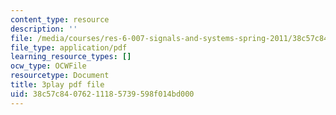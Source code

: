 ```yaml
---
content_type: resource
description: ''
file: /media/courses/res-6-007-signals-and-systems-spring-2011/38c57c84076211185739598f014bd000_pSN7t79RxC4.pdf
file_type: application/pdf
learning_resource_types: []
ocw_type: OCWFile
resourcetype: Document
title: 3play pdf file
uid: 38c57c84-0762-1118-5739-598f014bd000
---
```

